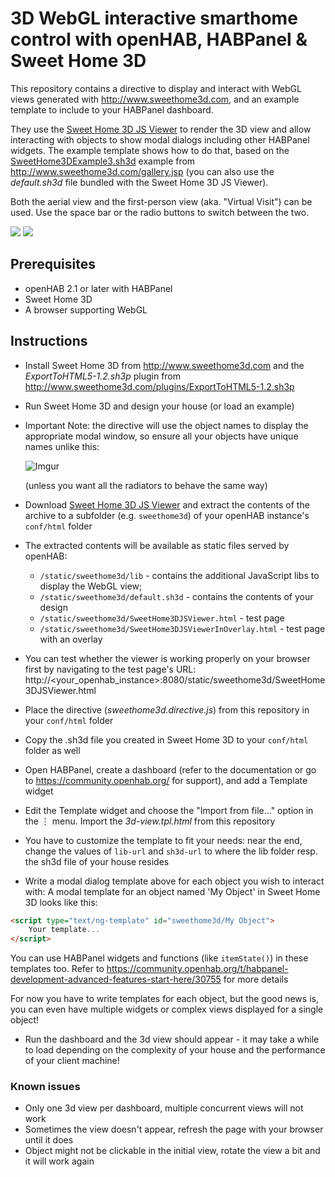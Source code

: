 # 3D WebGL interactive smarthome control with openHAB, HABPanel & Sweet Home 3D

This repository contains a directive to display and interact with WebGL views generated with http://www.sweethome3d.com, and an example template to include to your HABPanel dashboard.

They use the [Sweet Home 3D JS Viewer](http://prdownloads.sourceforge.net/sweethome3d/SweetHome3DJSViewer-5.5.zip) to render the 3D view and allow interacting with objects to show modal dialogs including other HABPanel widgets. The example template shows how to do that, based on the [SweetHome3DExample3.sh3d](http://www.sweethome3d.com/examples/SweetHome3DExample3.sh3d) example from http://www.sweethome3d.com/gallery.jsp (you can also use the _default.sh3d_ file bundled with the Sweet Home 3D JS Viewer).

Both the aerial view and the first-person view (aka. "Virtual Visit") can be used. Use the space bar or the radio buttons to switch between the two.

![](http://i.imgur.com/ozVRcSF.gif)
![](http://i.imgur.com/umDrLMZ.gif)

## Prerequisites

- openHAB 2.1 or later with HABPanel
- Sweet Home 3D
- A browser supporting WebGL

## Instructions

- Install Sweet Home 3D from http://www.sweethome3d.com and the _ExportToHTML5-1.2.sh3p_ plugin from http://www.sweethome3d.com/plugins/ExportToHTML5-1.2.sh3p
- Run Sweet Home 3D and design your house (or load an example)
- Important Note: the directive will use the object names to display the appropriate modal window, so ensure all your objects have unique names unlike this:

    ![Imgur](http://i.imgur.com/yVZJMaY.png)
    
  (unless you want all the radiators to behave the same way)
  
- Download [Sweet Home 3D JS Viewer](http://prdownloads.sourceforge.net/sweethome3d/SweetHome3DJSViewer-5.5.zip) and extract the contents of the archive to a subfolder (e.g. `sweethome3d`) of your openHAB instance's `conf/html` folder

- The extracted contents will be available as static files served by openHAB:
   * `/static/sweethome3d/lib` - contains the additional JavaScript libs to display the WebGL view;
   * `/static/sweethome3d/default.sh3d` - contains the contents of your design
   * `/static/sweethome3d/SweetHome3DJSViewer.html` - test page
   * `/static/sweethome3d/SweetHome3DJSViewerInOverlay.html` - test page with an overlay

- You can test whether the viewer is working properly on your browser first by navigating to the test page's URL: http://<your_openhab_instance>:8080/static/sweethome3d/SweetHome3DJSViewer.html

- Place the directive (_sweethome3d.directive.js_) from this repository in your `conf/html` folder

- Copy the .sh3d file you created in Sweet Home 3D to your `conf/html` folder as well

- Open HABPanel, create a dashboard (refer to the documentation or go to https://community.openhab.org/ for support), and add a Template widget

- Edit the Template widget and choose the "Import from file..." option in the <key>⋮</key> menu. Import the _3d-view.tpl.html_ from this repository

- You have to customize the template to fit your needs: near the end, change the values of `lib-url` and `sh3d-url` to where the lib folder resp. the sh3d file of your house resides

- Write a modal dialog template above for each object you wish to interact with:
A modal template for an object named 'My Object' in Sweet Home 3D looks like this:
```html
<script type="text/ng-template" id="sweethome3d/My Object">
	Your template...
</script>
```
   You can use HABPanel widgets and functions (like `itemState()`) in these templates too. Refer to https://community.openhab.org/t/habpanel-development-advanced-features-start-here/30755 for more details

   For now you have to write templates for each object, but the good news is, you can even have multiple widgets or complex views displayed for a single object!

- Run the dashboard and the 3d view should appear - it may take a while to load depending on the complexity of your house and the performance of your client machine!

### Known issues

- Only one 3d view per dashboard, multiple concurrent views will not work
- Sometimes the view doesn't appear, refresh the page with your browser until it does
- Object might not be clickable in the initial view, rotate the view a bit and it will work again
